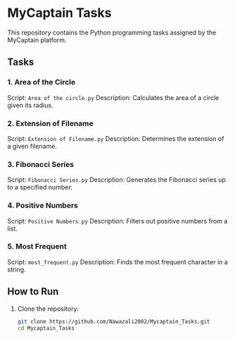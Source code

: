 # MyCaptain Tasks

This repository contains the Python programming tasks assigned by the MyCaptain platform.

## Tasks

### 1. Area of the Circle
Script: `Area of the circle.py`
Description: Calculates the area of a circle given its radius.

### 2. Extension of Filename
Script: `Extension of Filename.py`
Description: Determines the extension of a given filename.

### 3. Fibonacci Series
Script: `Fibonacci Series.py`
Description: Generates the Fibonacci series up to a specified number.

### 4. Positive Numbers
Script: `Positive Numbers.py`
Description: Filters out positive numbers from a list.

### 5. Most Frequent
Script: `most_frequent.py`
Description: Finds the most frequent character in a string.

## How to Run

1. Clone the repository:
   ```sh
   git clone https://github.com/Nawazali2002/Mycaptain_Tasks.git
   cd Mycaptain_Tasks
